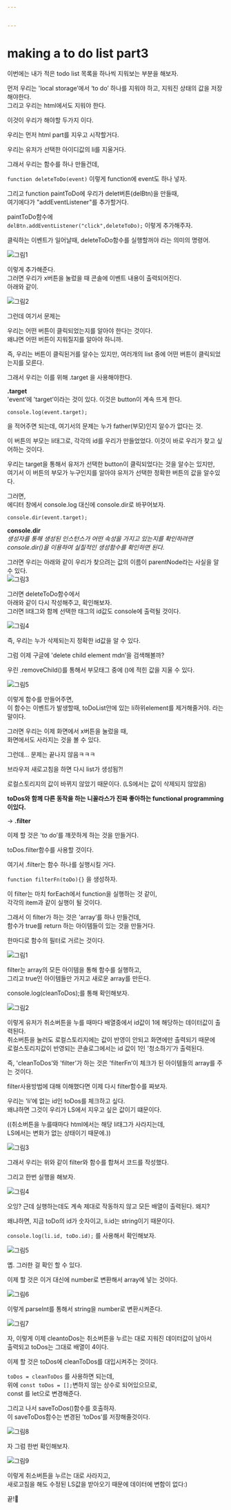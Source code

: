 ```yaml
---


---
```


<h1 id="making-a-to-do-list-part3">making a to do list part3</h1>
<p>이번에는 내가 적은 todo list 목록을 하나씩 지워보는 부분을 해보자.</p>
<p>먼저 우리는 'local storage’에서 ‘to do’ 하나를 지워야 하고, 지워진 상태의 값을 저장해야한다.<br>
그리고 우리는 html에서도 지워야 한다.</p>
<p>이것이 우리가 해야할 두가지 이다.</p>
<p>우리는 먼저 html part를 지우고 시작할거다.</p>
<p>우리는 유저가 선택한 아이디값의 li를 지울거다.</p>
<p>그래서 우리는 함수를 하나 만들건데,</p>
<p><code>function deleteToDo(event)</code>  이렇게 function에 event도 하나 넣자.</p>
<p>그리고 function paintToDo에 우리가 delet버튼(delBtn)을 만들때,<br>
여기에다가 "addEventListener"를 추가할거다.</p>
<p>paintToDo함수에<br>
<code>delBtn.addEventListener("click",deleteToDo);</code> 이렇게 추가해주자.</p>
<p>클릭하는 이벤트가 일어날때, deleteToDo함수를 실행할꺼야 라는 의미의 명령어.</p>
<p><img src="https://user-images.githubusercontent.com/61774575/80374291-68710080-88d1-11ea-9445-a03cdee7fc9e.jpg" alt="그림1"></p>
<p>이렇게 추가해준다.<br>
그러면 우리가 x버튼을 눌렀을 때 콘솔에 이벤트 내용이 출력되어진다.<br>
아래와 같이.</p>
<p><img src="https://user-images.githubusercontent.com/61774575/80374419-99513580-88d1-11ea-9716-6cc878e7b4bc.jpg" alt="그림2"></p>
<p>그런데 여기서 문제는</p>
<p>우리는 어떤 버튼이 클릭되었는지를 알아야 한다는 것이다.<br>
왜냐면 어떤 버튼이 지워질지를 알아야 하니까.</p>
<p>즉, 우리는 버튼이 클릭된거를 알수는 있지만, 여러개의 list 중에 어떤 버튼이 클릭되었는지를 모른다.</p>
<p>그래서 우리는 이를 위해 .target 을 사용해야한다.</p>
<p><strong>.target</strong><br>
'event’에 'target’이라는 것이 있다. 이것은 button이 계속 뜨게 한다.</p>
<p><code>console.log(event.target);</code></p>
<p>을 적어주면 되는데, 여기서의 문제는 누가 father(부모)인지 알수가 없다는 것.</p>
<p>이 버튼의 부모는 li태그로, 각각의 id를 우리가 만들었었다. 이것이 바로 우리가 찾고 싶어하는 것이다.</p>
<p>우리는 target을 통해서 유저가 선택한 button이 클릭되었다는 것을 알수는 있지만,<br>
여기서 이 버튼의 부모가 누구인지를 알아야 유저가 선택한 정확한 버튼의 값을 알수있다.</p>
<p>그러면,<br>
에디터 창에서  console.log 대신에 console.dir로 바꾸어보자.</p>
<p><code>console.dir(event.target);</code></p>
<p><strong>console.dir</strong><br>
<em>생성자를 통해 생성된 인스턴스가 어떤 속성을 가지고 있는지를 확인하려면 console.dir()을 이용하여 실질적인 생성함수를 확인하면 된다.</em></p>
<p>그러면 우리는 아래와 같이 우리가 찾으려는 값의 이름이 parentNode라는 사실을 알 수 있다.<br>
<img src="https://user-images.githubusercontent.com/61774575/80375435-44162380-88d3-11ea-8ca4-59cebe4bd7e2.jpg" alt="그림3"></p>
<p>그러면 deleteToDo함수에서<br>
아래와 같이 다시 작성해주고, 확인해보자.<br>
그러면 li태그와 함께 선택한 태그의 id값도 console에 출력될 것이다.</p>
<p><img src="https://user-images.githubusercontent.com/61774575/80375600-8b9caf80-88d3-11ea-871d-dec645ec07c9.jpg" alt="그림4"></p>
<p>즉, 우리는 누가 삭제되는지 정확한 id값을 알 수 있다.</p>
<p>그럼 이제  구글에 'delete child element mdn’을 검색해볼까?</p>
<p>우린 .removeChild()를 통해서 부모태그 중에  ()에 적힌 값을 지울 수 있다.</p>
<p><img src="https://user-images.githubusercontent.com/61774575/80376613-0d410d00-88d5-11ea-9336-1ff2817f3ce1.jpg" alt="그림5"></p>
<p>이렇게 함수를 만들어주면,<br>
이 함수는 이벤트가 발생할때, toDoList안에 있는 li하위element를 제거해줄거야. 라는 말이다.</p>
<p>그러면 우리는 이제 화면에서 x버튼을 눌렀을 때,<br>
화면에서도 사라지는 것을 볼 수 있다.</p>
<p>그런데… 문제는 끝나지 않음ㅋㅋㅋ</p>
<p>브라우저 새로고침을 하면 다시 list가 생성됨?!</p>
<p>로컬스토리지의 값이 바뀌지 않았기 때문이다. (LS에서는 값이 삭제되지 않았음)</p>
<p><strong>toDos와 함께 다른 동작을 하는 니꼴라스가 진짜 좋아하는 functional programming이있다.</strong></p>
<p>-&gt; <strong>.filter</strong></p>
<p>이제 할 것은 'to do’를 꺠끗하게 하는 것을 만들거다.</p>
<p>toDos.filter함수를 사용할 것이다.</p>
<p>여기서 .filter는 함수 하나를 실행시킬 거다.</p>
<p><code>function filterFn(toDo){}</code> 을 생성하자.</p>
<p>이 filter는 마치 forEach에서 function을 실행하는 것 같이,<br>
각각의 item과 같이 실행이 될 것이다.</p>
<p>그래서 이 filter가 하는 것은 'array’를 하나 만들건데,<br>
함수가 true를 return 하는 아이템들이 있는 것을 만들거다.</p>
<p>한마디로 함수의 필터로 거르는 것이다.</p>
<p><img src="https://user-images.githubusercontent.com/61774575/80435391-588c0780-8937-11ea-926f-93e88c317fdf.jpg" alt="그림1"></p>
<p>filter는 array의 모든 아이템을 통해 함수를 실행하고,<br>
그리고 true인 아이템들만 가지고 새로운 array를 만든다.</p>
<p>console.log(cleanToDos);를 통해 확인해보자.</p>
<p><img src="https://user-images.githubusercontent.com/61774575/80435975-f3d1ac80-8938-11ea-8cae-828be54b3c32.jpg" alt="그림2"></p>
<p>이렇게 유저가 취소버튼을 누를 때마다 배열중에서 id값이 1에 해당하는 데이터값이 출력된다.<br>
취소버튼을 눌러도 로컬스토리지에는 값이 반영이 안되고 화면에만 출력되기 때문에<br>
로컬스토리지값이 반영되는 콘솔로그에서는 id 값이 1인 '청소하기’가 출력된다.</p>
<p>즉, 'cleanToDos’와 'filter’가 하는 것은 'filterFn’이 체크가 된 아이템들의 array를 주는 것이다.</p>
<p>filter사용방법에 대해 이해했다면 이제 다시 filter함수를 짜보자.</p>
<p>우리는 'li’에 없는 id인 toDos를 체크하고 싶다.<br>
왜냐하면 그것이 우리가 LS에서 지우고 싶은 값이기 떄문이다.</p>
<p>((취소버튼을 누를때마다 html에서는 해당 li태그가 사라지는데,<br>
LS에서는 변화가 없는 상태이기 때문에.))</p>
<p><img src="https://user-images.githubusercontent.com/61774575/80437342-511b2d00-893c-11ea-99bd-be89009bb264.jpg" alt="그림3"></p>
<p>그래서 우리는 위와 같이 filter와 함수를 합쳐서 코드를 작성했다.</p>
<p>그리고 한번 실행을 해보자.</p>
<p><img src="https://user-images.githubusercontent.com/61774575/80437454-917aab00-893c-11ea-8f5e-58c2eeb3247f.jpg" alt="그림4"></p>
<p>오잉? 근데 실행하는데도 계속 제대로 작동하지 않고 모든 배열이 출력된다. 왜지?</p>
<p>왜냐하면,  지금 toDo의 id가 숫자이고, li.id는 string이기 때문이다.</p>
<p><code>console.log(li.id, toDo.id);</code> 를 사용해서 확인해보자.</p>
<p><img src="https://user-images.githubusercontent.com/61774575/80438006-187c5300-893e-11ea-96e5-292d418c98af.jpg" alt="그림5"></p>
<p>옙. 그러한 걸 확인 할 수 있다.</p>
<p>이제 할 것은 이거 대신에 number로 변환해서 array에 넣는 것이다.</p>
<p><img src="https://user-images.githubusercontent.com/61774575/80438213-950f3180-893e-11ea-88c6-a061c6ac86e6.jpg" alt="그림6"></p>
<p>이렇게  parseInt를 통해서 string을 number로 변환시켜준다.</p>
<p><img src="https://user-images.githubusercontent.com/61774575/80438331-e4556200-893e-11ea-8bf7-adf4357d25da.jpg" alt="그림7"></p>
<p>자, 이렇게 이제 cleantoDos는 취소버튼을 누르는 대로 지워진 데이터값이 남아서<br>
출력되고 toDos는 그대로 배열이 4이다.</p>
<p>이제 할 것은 toDos에 cleanToDos를 대입시켜주는 것이다.</p>
<p><code>toDos = cleanToDos</code> 를 사용하면 되는데,<br>
위에 <code>const toDos = [];</code>변하지 않는  상수로 되어있으므로,<br>
const 를 let으로 변경해준다.</p>
<p>그리고 나서 saveToDos()함수를 호출하자.<br>
이 saveToDos함수는 변경된 'toDos’를 저장해줄것이다.</p>
<p><img src="https://user-images.githubusercontent.com/61774575/80438662-ab69bd00-893f-11ea-8b9e-3af10d2b9300.jpg" alt="그림8"></p>
<p>자 그럼 한번 확인해보자.</p>
<p><img src="https://user-images.githubusercontent.com/61774575/80438784-f97ec080-893f-11ea-9997-a2749f9416f6.jpg" alt="그림9"></p>
<p>이렇게 취소버튼을 누르는 대로 사라지고,<br>
새로고침을 해도 수정된 LS값을 받아오기 때문에 데이터에 변함이 없다:)</p>
<p>끝!👧</p>

